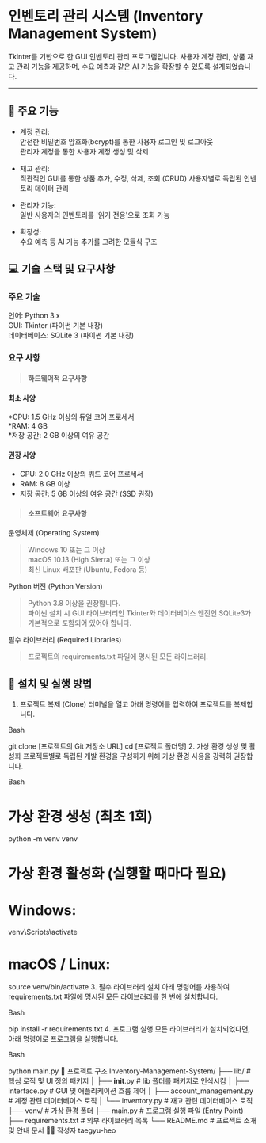# 인벤토리 관리 시스템 (Inventory Management System)
Tkinter를 기반으로 한 GUI 인벤토리 관리 프로그램입니다. 사용자 계정 관리, 상품 재고 관리 기능을 제공하며, 수요 예측과 같은 AI 기능을 확장할 수 있도록 설계되었습니다.

* * *

## 🌟 주요 기능   
* 계정 관리:   
안전한 비밀번호 암호화(bcrypt)를 통한 사용자 로그인 및 로그아웃   
관리자 계정을 통한 사용자 계정 생성 및 삭제   

* 재고 관리:   
직관적인 GUI를 통한 상품 추가, 수정, 삭제, 조회 (CRUD)
사용자별로 독립된 인벤토리 데이터 관리

* 관리자 기능:   
일반 사용자의 인벤토리를 '읽기 전용'으로 조회 가능   

* 확장성:   
수요 예측 등 AI 기능 추가를 고려한 모듈식 구조   

## 💻 기술 스택 및 요구사항   
### 주요 기술   
언어: Python 3.x   
GUI: Tkinter (파이썬 기본 내장)   
데이터베이스: SQLite 3 (파이썬 기본 내장)   

### 요구 사항   
> #### 하드웨어적 요구사항   

#### 최소 사양   
*CPU: 1.5 GHz 이상의 듀얼 코어 프로세서   
*RAM: 4 GB   
*저장 공간: 2 GB 이상의 여유 공간   

#### 권장 사양   
* CPU: 2.0 GHz 이상의 쿼드 코어 프로세서   
* RAM: 8 GB 이상   
* 저장 공간: 5 GB 이상의 여유 공간 (SSD 권장)   

> #### 소프트웨어 요구사항   

운영체제 (Operating System)   
> Windows 10 또는 그 이상   
> macOS 10.13 (High Sierra) 또는 그 이상   
> 최신 Linux 배포판 (Ubuntu, Fedora 등)   

Python 버전 (Python Version)   
> Python 3.8 이상을 권장합니다.   
> 파이썬 설치 시 GUI 라이브러리인 Tkinter와 데이터베이스 엔진인 SQLite3가 기본적으로 포함되어 있어야 합니다.

필수 라이브러리 (Required Libraries)   
>프로젝트의 requirements.txt 파일에 명시된 모든 라이브러리.   

## 🚀 설치 및 실행 방법
1. 프로젝트 복제 (Clone)
터미널을 열고 아래 명령어를 입력하여 프로젝트를 복제합니다.

Bash

git clone [프로젝트의 Git 저장소 URL]
cd [프로젝트 폴더명]
2. 가상 환경 생성 및 활성화
프로젝트별로 독립된 개발 환경을 구성하기 위해 가상 환경 사용을 강력히 권장합니다.

Bash

# 가상 환경 생성 (최초 1회)
python -m venv venv

# 가상 환경 활성화 (실행할 때마다 필요)
# Windows:
venv\Scripts\activate
# macOS / Linux:
source venv/bin/activate
3. 필수 라이브러리 설치
아래 명령어를 사용하여 requirements.txt 파일에 명시된 모든 라이브러리를 한 번에 설치합니다.

Bash

pip install -r requirements.txt
4. 프로그램 실행
모든 라이브러리가 설치되었다면, 아래 명령어로 프로그램을 실행합니다.

Bash

python main.py
📂 프로젝트 구조
Inventory-Management-System/
├── lib/                      # 핵심 로직 및 UI 정의 패키지
│   ├── __init__.py           # lib 폴더를 패키지로 인식시킴
│   ├── interface.py          # GUI 및 애플리케이션 흐름 제어
│   ├── account_management.py # 계정 관련 데이터베이스 로직
│   └── inventory.py          # 재고 관련 데이터베이스 로직
├── venv/                     # 가상 환경 폴더
├── main.py                   # 프로그램 실행 파일 (Entry Point)
├── requirements.txt          # 외부 라이브러리 목록
└── README.md                 # 프로젝트 소개 및 안내 문서
🧑‍💻 작성자
taegyu-heo
